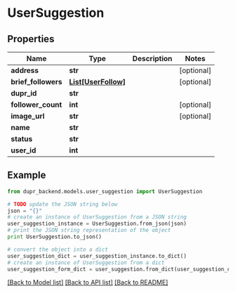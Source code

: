 # UserSuggestion


## Properties
Name | Type | Description | Notes
------------ | ------------- | ------------- | -------------
**address** | **str** |  | [optional] 
**brief_followers** | [**List[UserFollow]**](UserFollow.md) |  | [optional] 
**dupr_id** | **str** |  | 
**follower_count** | **int** |  | [optional] 
**image_url** | **str** |  | [optional] 
**name** | **str** |  | 
**status** | **str** |  | 
**user_id** | **int** |  | 

## Example

```python
from dupr_backend.models.user_suggestion import UserSuggestion

# TODO update the JSON string below
json = "{}"
# create an instance of UserSuggestion from a JSON string
user_suggestion_instance = UserSuggestion.from_json(json)
# print the JSON string representation of the object
print UserSuggestion.to_json()

# convert the object into a dict
user_suggestion_dict = user_suggestion_instance.to_dict()
# create an instance of UserSuggestion from a dict
user_suggestion_form_dict = user_suggestion.from_dict(user_suggestion_dict)
```
[[Back to Model list]](../README.md#documentation-for-models) [[Back to API list]](../README.md#documentation-for-api-endpoints) [[Back to README]](../README.md)


